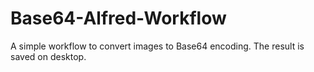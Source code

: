 Base64-Alfred-Workflow
======================

A simple workflow to convert images to Base64 encoding. The result is saved on desktop.
